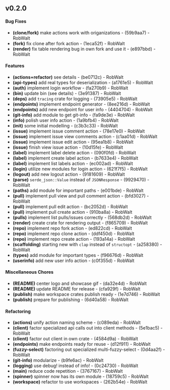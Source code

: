 ## v0.2.0
#### Bug Fixes
- **(clone/fork)** make actions work with origanizations - (59b9aa7) - RobWalt
- **(fork)** fix clone after fork action - (1eca52f) - RobWalt
- **(render)** fix table rendering bug in own fork and use it - (e897bbd) - RobWalt
#### Features
- **(actions+refactor)** see details - (be0712c) - RobWalt
- **(api-types)** add real types for deserialization - (a1761e5) - RobWalt
- **(auth)** implement login workflow - (fa270b9) - RobWalt
- **(bin)** update bin (see details) - (3e91387) - RobWalt
- **(deps)** add `tracing` crate for logging - (73905e5) - RobWalt
- **(endpoints)** implement endpoint generator - (8ee216d) - RobWalt
- **(endpoints)** add new endpoint for user info - (4404704) - RobWalt
- **(git-info)** add module to get git-info - (fa9de3e) - RobWalt
- **(info)** polish user info action - (1a9bfb4) - RobWalt
- **(init)** some initial modelling - (c3b3c33) - RobWalt
- **(issue)** implement issue comment action - (78e17e0) - RobWalt
- **(issue)** implement issue view comments action - (c1aa01d) - RobWalt
- **(issue)** implement issue edit action - (95ea1b8) - RobWalt
- **(issue)** finish view issue action - (10d15fe) - RobWalt
- **(label)** implement label delete action - (090f0fd) - RobWalt
- **(label)** implement create label action - (b7633e4) - RobWalt
- **(label)** implement list labels action - (ec002ad) - RobWalt
- **(login)** utilize new modules for login action - (621f7f5) - RobWalt
- **(logout)** add new logout action - (9181609) - RobWalt
- **(parse)** `serde_json::Value` instead of `JSONResponse` - (9929470) - RobWalt
- **(paths)** add module for important paths - (e001bde) - RobWalt
- **(pull)** implement pull view and pull comment action - (bfd3027) - RobWalt
- **(pull)** implement pull edit action - (bc2052d) - RobWalt
- **(pull)** implement pull create action - (910ba8a) - RobWalt
- **(pulls)** implement list pulls/issues correctly - (568db2d) - RobWalt
- **(render)** create crate for rendering output - (f865709) - RobWalt
- **(repo)** implement repo fork action - (ed822cd) - RobWalt
- **(repo)** implement repo clone action - (ddf450d) - RobWalt
- **(repo)** implement repo create action - (193a14a) - RobWalt
- **(scaffolding)** starting new with `clap` instead of `structopt` - (a258380) - RobWalt
- **(types)** add module for important types - (f96676d) - RobWalt
- **(userinfo)** add new user info action - (c0f355d) - RobWalt
#### Miscellaneous Chores
- **(README)** center logo and showcase gif - (da32e4d) - RobWalt
- **(README)** update README for release - (cfa929f) - RobWalt
- **(publish)** make workspace crates publish ready - (1e7d746) - RobWalt
- **(publish)** prepare for publishing - (6d40a58) - RobWalt
#### Refactoring
- **(actions)** unify action naming scheme - (c089eda) - RobWalt
- **(client)** factor specialized api calls out into client methods - (5e1bac5) - RobWalt
- **(client)** factor out client in own crate - (4584d9a) - RobWalt
- **(endpoints)** make endpoints ready for reuse - (d12f911) - RobWalt
- **(fuzzy-select)** factoring out specialized multi-fuzzy-select - (0d4aa2f) - RobWalt
- **(git-info)** modularize - (b9fe6ac) - RobWalt
- **(logging)** use debug! instead of info! - (0c24730) - RobWalt
- **(main)** reduce code repetition - (3767167) - RobWalt
- **(spinner)** spinner now has its own module - (18759c5) - RobWalt
- **(workspace)** refactor to use workspaces - (262b54e) - RobWalt
